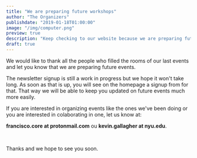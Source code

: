 ```yaml
---
title: "We are preparing future workshops"
author: "The Organizers"
publishdate: "2019-01-18T01:00:00"
image: "/img/computer.png"
preview: true
description: "Keep checking to our website because we are preparing future workshops. If you would be interested in hosting or helping with one, let us know. For contacts click on 'read more'"
draft: true
---
```


We would like to thank all the people who filled the rooms of our last events and let you know that we are preparing future events.

The newsletter signup is still a work in progress but we hope it won't take long. As soon as that is up, you will see on the homepage a signup from for that. That way we will be able to keep you updated on future events much more easily.

If you are interested in organizing events like the ones we've been doing or you are interested in colaborating in one, let us know at:

**francisco.core at protonmail.com** ou **kevin.gallagher at nyu.edu**.

 

Thanks and we hope to see you soon.
